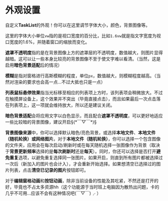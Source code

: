 # 外观设置

自定义**TaskList**的外观！你可以在这里调节字体大小，颜色，背景图像等。

这里的字体大小单位`vw`指的是视口宽度的百分比，比如`1.6vw`就是指文字宽度为视口宽度的1.6%，并随着窗口的缩放而变化。

**遮罩不透明度**指的是在背景图像上方的遮罩层的不透明度，数值越大，则图片显得越暗。这可以让一些本身比较亮的背景图像不至于使文字难以看清。（当然，这是启用**暗色背景适配**后的情况）

**模糊**是指对窗格进行高斯模糊的程度，单位`px`，数值越大，则模糊程度越高。（当然对渲染的要求也会高一点...不过大抵也只是一点）

**列表鼠标悬停效果**指当光标移至相应的列表项上方时，该列表项会稍微放大。不过在触摸屏设备上，这个效果并不突出（毕竟直接点击），而且如果最后一次点击落在列表项上，这一项就会维持放大，所以还是建议关闭。

**暗色背景适配**会将应用文字以白色显示，而且配合**遮罩不透明度**，可以更好地适应一些比较暗的背景图像，建议开启§(\*￣▽￣\*)§

**背景图像来源**中，你可以选择默认暗色/亮色背景，或选择**本地文件**、**本地文件（随机轮换）**或**网络图片**。对于**本地文件（随机轮换）**，你可以选择一个包含图像的文件夹，应用会在每次启动/刷新时或在每天随机选择一张图像作为背景（取决于**背景更新频率**选择的是**每次刷新时**还是**每天**）。同时，你还可以选择是否打开**避免重复**选项，以避免重复选择同一张图片。如果开启，则直到所有图片都被选择过一次后（新加入的图片也会计入），才会重新开始选择。如果想清空已选择过的图片列表，点击**清空已记录的图片**按钮即可。

对于**编辑窗格动画**和**按钮动画**，除非当前设备的性能及其吃紧，不然还是打开的好，毕竟也不占太多资源hh（这个功能源于当时班上电脑因为散热出问题，卡的几乎不可用...应该不会有这种情况吧(￣▽￣)╭ ）